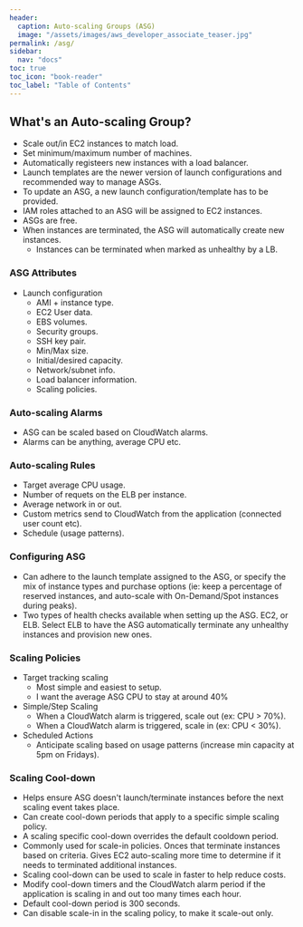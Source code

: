 ```yaml
---
header:
  caption: Auto-scaling Groups (ASG)
  image: "/assets/images/aws_developer_associate_teaser.jpg"
permalink: /asg/
sidebar:
  nav: "docs"
toc: true
toc_icon: "book-reader"
toc_label: "Table of Contents"
---
```


## What's an Auto-scaling Group?

- Scale out/in EC2 instances to match load.
- Set minimum/maximum number of machines.
- Automatically registeers new instances with a load balancer.
- Launch templates are the newer version of launch configurations and recommended way to manage ASGs.
- To update an ASG, a new launch configuration/template has to be provided.
- IAM roles attached to an ASG will be assigned to EC2 instances.
- ASGs are free.
- When instances are terminated, the ASG will automatically create new instances.
  - Instances can be terminated when marked as unhealthy by a LB.

### ASG Attributes

- Launch configuration
  - AMI + instance type.
  - EC2 User data.
  - EBS volumes.
  - Security groups.
  - SSH key pair.
  - Min/Max size.
  - Initial/desired capacity.
  - Network/subnet info.
  - Load balancer information.
  - Scaling policies.

### Auto-scaling Alarms

- ASG can be scaled based on CloudWatch alarms.
- Alarms can be anything, average CPU etc.

### Auto-scaling  Rules

- Target average CPU usage.
- Number of requets on the ELB per instance.
- Average network in or out.
- Custom metrics send to CloudWatch from the application (connected user count etc).
- Schedule (usage patterns).


### Configuring ASG

- Can adhere to the launch template assigned to the ASG, or specify the mix of instance types and purchase options (ie: keep a percentage of reserved instances, and auto-scale with On-Demand/Spot instances during peaks).
- Two types of health checks available when setting up the ASG. EC2, or ELB. Select ELB to have the ASG automatically terminate any unhealthy instances and provision new ones.

### Scaling Policies

- Target tracking scaling
  - Most simple and easiest to setup.
  - I want the average ASG CPU to stay at around 40%
- Simple/Step Scaling
  - When a CloudWatch alarm is triggered, scale out (ex: CPU > 70%).
  - When a CloudWatch alarm is triggered, scale in (ex: CPU < 30%).
- Scheduled Actions
  - Anticipate scaling based on usage patterns (increase min capacity at 5pm on Fridays).

### Scaling Cool-down

- Helps ensure ASG doesn't launch/terminate instances before the next scaling event takes place.
- Can create cool-down periods that apply to a specific simple scaling policy.
- A scaling specific cool-down overrides the default cooldown period.
- Commonly used for scale-in policies. Onces that terminate instances based on criteria. Gives EC2 auto-scaling more time to determine if it needs to terminated additional instances.
- Scaling cool-down can be used to scale in faster to help reduce costs.
- Modify cool-down timers and the CloudWatch alarm period if the application is scaling in and out too many times each hour.
- Default cool-down period is 300 seconds.
- Can disable scale-in in the scaling policy, to make it scale-out only.
